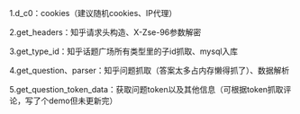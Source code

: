 1.d_c0：cookies（建议随机cookies、IP代理）

2.get_headers：知乎请求头构造、X-Zse-96参数解密

3.get_type_id：知乎话题广场所有类型里的子id抓取、mysql入库

4.get_question、parser：知乎问题抓取（答案太多占内存懒得抓了）、数据解析

5.get_question_token_data：获取问题token以及其他信息（可根据token抓取评论，写了个demo但未更新完）
